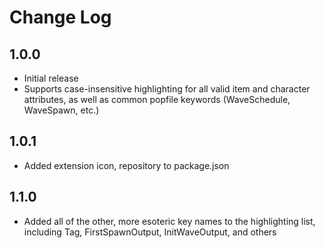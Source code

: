 # Change Log

## 1.0.0

- Initial release
- Supports case-insensitive highlighting for all valid item and character attributes, as well as common popfile keywords (WaveSchedule, WaveSpawn, etc.)

## 1.0.1

- Added extension icon, repository to package.json

## 1.1.0

- Added all of the other, more esoteric key names to the highlighting list, including Tag, FirstSpawnOutput, InitWaveOutput, and others